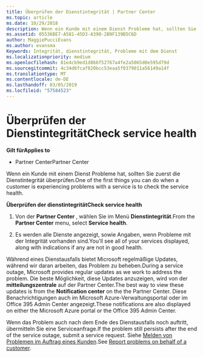 ```yaml
---
title: Überprüfen der Dienstintegrität | Partner Center
ms.topic: article
ms.date: 10/29/2018
description: Wenn ein Kunde mit einem Dienst Probleme hat, sollten Sie zuerst die Dienstintegrität überprüfen.
ms.assetid: 05536BE7-A581-45D3-A390-2B9F139B5C6D
author: MaggiePucciEvans
ms.author: evansma
Keywords: Integrität, dienstintegrität, Probleme mit dem Dienst
ms.localizationpriority: medium
ms.openlocfilehash: 81e4cb9ed1d866f52767a4fe2a5065d0e595d79d
ms.sourcegitcommit: 4c34d6fcaf020bcc53eaa5f0379011a56149a14f
ms.translationtype: MT
ms.contentlocale: de-DE
ms.lasthandoff: 03/05/2019
ms.locfileid: "57584523"
---
```

# <a name="check-service-health"></a><span data-ttu-id="f3bc1-104">Überprüfen der Dienstintegrität</span><span class="sxs-lookup"><span data-stu-id="f3bc1-104">Check service health</span></span>

<span data-ttu-id="f3bc1-105">**Gilt für**</span><span class="sxs-lookup"><span data-stu-id="f3bc1-105">**Applies to**</span></span>

-  <span data-ttu-id="f3bc1-106">Partner Center</span><span class="sxs-lookup"><span data-stu-id="f3bc1-106">Partner Center</span></span>

<span data-ttu-id="f3bc1-107">Wenn ein Kunde mit einem Dienst Probleme hat, sollten Sie zuerst die Dienstintegrität überprüfen.</span><span class="sxs-lookup"><span data-stu-id="f3bc1-107">One of the first things you can do when a customer is experiencing problems with a service is to check the service health.</span></span>

<span data-ttu-id="f3bc1-108">**Überprüfen der dienstintegrität**</span><span class="sxs-lookup"><span data-stu-id="f3bc1-108">**Check service health**</span></span>

1.  <span data-ttu-id="f3bc1-109">Von der **Partner Center** , wählen Sie im Menü **Dienstintegrität**.</span><span class="sxs-lookup"><span data-stu-id="f3bc1-109">From the **Partner Center** menu, select **Service health**.</span></span> 

2.  <span data-ttu-id="f3bc1-110">Es werden alle Dienste angezeigt, sowie Angaben, wenn Probleme mit der Integrität vorhanden sind.</span><span class="sxs-lookup"><span data-stu-id="f3bc1-110">You'll see all of your services displayed, along with indications if any are not in good health.</span></span> 

<span data-ttu-id="f3bc1-111">Während eines Dienstausfalls bietet Microsoft regelmäßige Updates, während wir daran arbeiten, das Problem zu beheben.</span><span class="sxs-lookup"><span data-stu-id="f3bc1-111">During a service outage, Microsoft provides regular updates as we work to address the problem.</span></span> <span data-ttu-id="f3bc1-112">Die beste Möglichkeit, diese Updates anzuzeigen, wird von der **mitteilungszentrale** auf der Partner Center.</span><span class="sxs-lookup"><span data-stu-id="f3bc1-112">The best way to view these updates is from the **Notification center** on the the Partner Center.</span></span> <span data-ttu-id="f3bc1-113">Diese Benachrichtigungen auch im Microsoft Azure-Verwaltungsportal oder im Office 395 Admin Center angezeigt.</span><span class="sxs-lookup"><span data-stu-id="f3bc1-113">These notifications are also displayed on either the Microsoft Azure portal or the Office 395 Admin Center.</span></span>

<span data-ttu-id="f3bc1-114">Wenn das Problem auch nach dem Ende des Dienstausfalls noch auftritt, übermitteln Sie eine Serviceanfrage.</span><span class="sxs-lookup"><span data-stu-id="f3bc1-114">If the problem still persists after the end of the service outage, submit a service request.</span></span> <span data-ttu-id="f3bc1-115">Siehe [Melden von Problemen im Auftrag eines Kunden](report-problems-on-behalf-of-a-customer.md).</span><span class="sxs-lookup"><span data-stu-id="f3bc1-115">See [Report problems on behalf of a customer](report-problems-on-behalf-of-a-customer.md).</span></span>

 

 



